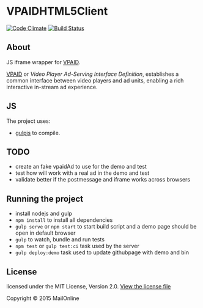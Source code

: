 VPAIDHTML5Client
================
[![Code Climate](https://codeclimate.com/github/MailOnline/VPAIDHTML5Client/badges/gpa.svg)](https://codeclimate.com/github/MailOnline/VPAIDHTML5Client)
[![Build Status](https://travis-ci.org/MailOnline/VPAIDHTML5Client.svg?branch=master)](https://travis-ci.org/MailOnline/VPAIDHTML5Client)

About
-----
JS iframe wrapper for [VPAID](http://www.iab.net/vpaid).

[VPAID](http://www.iab.net/vpaid) or *Video Player Ad-Serving Interface Definition*, establishes a common interface between video players and ad units, enabling a rich interactive in-stream ad experience.


JS
--

The project uses:
  - [gulpjs](http://gulpjs.com/) to compile.

TODO
----
  - create an fake vpaidAd to use for the demo and test
  - test how will work with a real ad in the demo and test
  - validate better if the postmessage and iframe works across browsers


Running the project
-------------------

  - install nodejs and gulp
  - `npm install` to install all dependencies
  - `gulp serve` or `npm start` to start build script and a demo page should be open in default browser
  - `gulp` to watch, bundle and run tests
  - `npm test` or `gulp test:ci` task used by the server
  - `gulp deploy:demo` task used to update githubpage with demo and bin


License
-------
licensed under the MIT License, Version 2.0. [View the license file](LICENSE.md)

Copyright &copy; 2015 MailOnline

